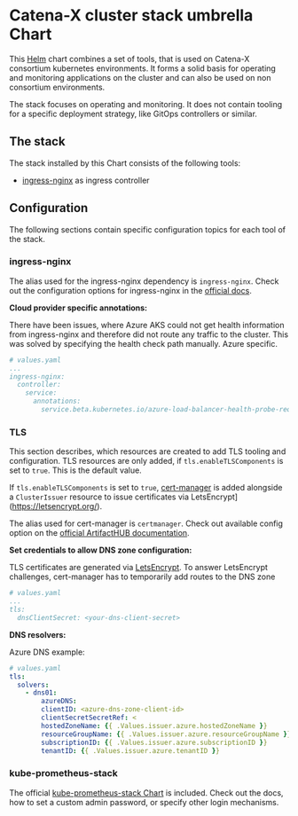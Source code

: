 # Catena-X cluster stack umbrella Chart

This [Helm](https://helm.sh/) chart combines a set of tools, that is used on Catena-X consortium kubernetes
environments. It forms a solid basis for operating and monitoring applications on the cluster and can also be used on
non consortium environments.

The stack focuses on operating and monitoring. It does not contain tooling for a specific deployment strategy, like
GitOps controllers or similar.

## The stack

The stack installed by this Chart consists of the following tools:

- [ingress-nginx](https://github.com/kubernetes/ingress-nginx) as ingress controller

## Configuration

The following sections contain specific configuration topics for each tool of the stack.

### ingress-nginx

The alias used for the ingress-nginx dependency is `ingress-nginx`. Check out the configuration options for
ingress-nginx in
the [official docs](https://docs.nginx.com/nginx-ingress-controller/installation/installation-with-helm/#configuration).

__Cloud provider specific annotations:__

There have been issues, where Azure AKS could not get health information from ingress-nginx and therefore did not route
any traffic to the cluster. This was solved by specifying the health check path manually. Azure specific.

```yaml
# values.yaml
...
ingress-nginx:
  controller:
    service:
      annotations:
        service.beta.kubernetes.io/azure-load-balancer-health-probe-request-path: "/healthz"
```

### TLS

This section describes, which resources are created to add TLS tooling and configuration.
TLS resources are only added, if `tls.enableTLSComponents` is set to `true`. This is the default value.

If `tls.enableTLSComponents` is set to `true`, [cert-manager](https://cert-manager.io/docs/) is added alongside a
`ClusterIssuer` resource to issue certificates via LetsEncrypt](https://letsencrypt.org/).

The alias used for cert-manager is `certmanager`. Check out available config option on the
[official ArtifactHUB documentation](https://artifacthub.io/packages/helm/cert-manager/cert-manager#configuration).

__Set credentials to allow DNS zone configuration:__

TLS certificates are generated via [LetsEncrypt](https://letsencrypt.org/). To answer LetsEncrypt challenges,
cert-manager has to temporarily add routes to the DNS zone

```yaml
# values.yaml
...
tls:
  dnsClientSecret: <your-dns-client-secret>
```

__DNS resolvers:__

Azure DNS example:
```yaml
# values.yaml
tls: 
  solvers: 
    - dns01:
        azureDNS:
        clientID: <azure-dns-zone-client-id>
        clientSecretSecretRef: <
        hostedZoneName: {{ .Values.issuer.azure.hostedZoneName }}
        resourceGroupName: {{ .Values.issuer.azure.resourceGroupName }}
        subscriptionID: {{ .Values.issuer.azure.subscriptionID }}
        tenantID: {{ .Values.issuer.azure.tenantID }}
```

### kube-prometheus-stack

The official [kube-prometheus-stack Chart](https://github.com/prometheus-community/helm-charts/tree/main/charts/kube-prometheus-stack)
is included. Check out the docs, how to set a custom admin password, or specify other login mechanisms.
